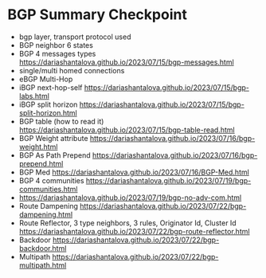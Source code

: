 # BGP Summary Checkpoint
* bgp layer, transport protocol used
* BGP neighbor 6 states
* BGP 4 messages types <https://dariashantalova.github.io/2023/07/15/bgp-messages.html>
* single/multi homed connections
* eBGP Multi-Hop
* iBGP next-hop-self <https://dariashantalova.github.io/2023/07/15/bgp-labs.html>
* iBGP split horizon <https://dariashantalova.github.io/2023/07/15/bgp-split-horizon.html>
* BGP table (how to read it) <https://dariashantalova.github.io/2023/07/15/bgp-table-read.html>
* BGP Weight attribute <https://dariashantalova.github.io/2023/07/16/bgp-weight.html>
* BGP As Path Prepend <https://dariashantalova.github.io/2023/07/16/bgp-prepend.html>
* BGP Med <https://dariashantalova.github.io/2023/07/16/BGP-Med.html>
* BGP 4 communities <https://dariashantalova.github.io/2023/07/19/bgp-communities.html>
* <https://dariashantalova.github.io/2023/07/19/bgp-no-adv-com.html>
* Route Dampening <https://dariashantalova.github.io/2023/07/22/bgp-dampening.html>
* Route Reflector, 3 type neighbors, 3 rules, Originator Id, Cluster Id <https://dariashantalova.github.io/2023/07/22/bgp-route-reflector.html>
* Backdoor <https://dariashantalova.github.io/2023/07/22/bgp-backdoor.html>
* Multipath <https://dariashantalova.github.io/2023/07/22/bgp-multipath.html>
